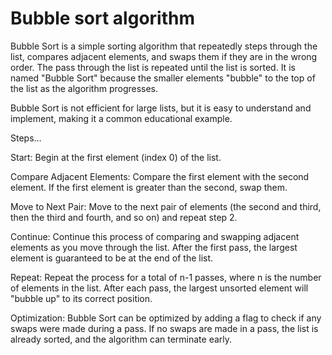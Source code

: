 # Bubble sort algorithm

Bubble Sort is a simple sorting algorithm that repeatedly steps through the list, compares adjacent elements, and swaps them if they are in the wrong order. The pass through the list is repeated until the list is sorted. It is named "Bubble Sort" because the smaller elements "bubble" to the top of the list as the algorithm progresses. 

Bubble Sort is not efficient for large lists, but it is easy to understand and implement, making it a common educational example.

Steps…

Start: Begin at the first element (index 0) of the list.

Compare Adjacent Elements: Compare the first element with the second element. If the first element is greater than the second, swap them.

Move to Next Pair: Move to the next pair of elements (the second and third, then the third and fourth, and so on) and repeat step 2.

Continue: Continue this process of comparing and swapping adjacent elements as you move through the list. After the first pass, the largest element is guaranteed to be at the end of the list.

Repeat: Repeat the process for a total of n-1 passes, where n is the number of elements in the list. After each pass, the largest unsorted element will "bubble up" to its correct position.

Optimization: Bubble Sort can be optimized by adding a flag to check if any swaps were made during a pass. If no swaps are made in a pass, the list is already sorted, and the algorithm can terminate early.
